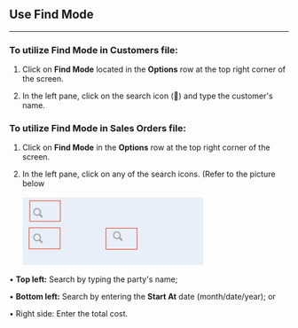 ## Use Find Mode
______________________
### To utilize **Find Mode** in **Customers** file: 

1. Click on **Find Mode** located in the **Options** row at the top right corner of the screen.

2. In the left pane, click on the search icon (🔎) and type the customer's name.


### To utilize **Find Mode** in **Sales Orders** file: 

1. Click on **Find Mode** in the **Options** row at the top right corner of the screen.
    
2. In the left pane, click on any of the search icons. (Refer to the picture below <br> <br>
![](https://github.com/Fx-Professional-Services/HorizonDocs/blob/main/assets/4_sales_order_find_mode.png) <br> 

• **Top left:** Search by typing the party's name; 

• **Bottom left:** Search by entering the **Start At** date (month/date/year); or

• Right side: Enter the total cost. 

